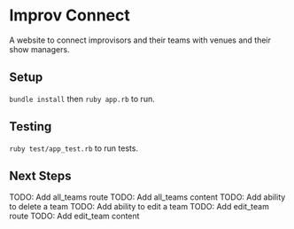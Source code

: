 # Improv Connect
A website to connect improvisors and their teams with venues and their show managers. 

## Setup
`bundle install` then `ruby app.rb` to run.

## Testing
`ruby test/app_test.rb` to run tests.

## Next Steps
TODO: Add all_teams route
TODO: Add all_teams content
TODO: Add ability to delete a team
TODO: Add ability to edit a team
TODO: Add edit_team route
TODO: Add edit_team content